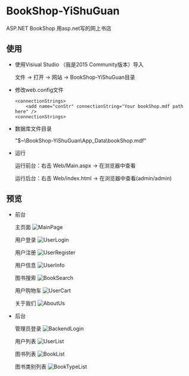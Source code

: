 # BookShop-YiShuGuan
ASP.NET BookShop 用asp.net写的网上书店

## 使用
 - 使用Visiual Studio （我是2015 Community版本）导入

	文件 -> 打开 -> 网站 -> BookShop-YiShuGuan目录
 - 修改web.config文件
 
	```
	<connectionStrings>
		<add name="conStr" connectionString="Your bookShop.mdf path here" />
	<connectionStrings>
	```

 - 数据库文件目录
 
 	"$~\BookShop-YiShuGuan\App_Data\bookShop.mdf"

 - 运行

	运行前台：右击 Web/Main.aspx -> 在浏览器中查看
	
	运行后台：右击 Web/index.html -> 在浏览器中查看(admin/admin)

## 预览
 - 前台

	主页面
	![MainPage](https://github.com/djzhao627/BookShop-YiShuGuan/blob/master/Preview/MainPage.png)
	
	用户登录
	![UserLogin](https://github.com/djzhao627/BookShop-YiShuGuan/blob/master/Preview/UserLogin.png)
	
	用户注册
	![UserRegister](https://github.com/djzhao627/BookShop-YiShuGuan/blob/master/Preview/UserRegister.png)

	用户信息
	![UserInfo](https://github.com/djzhao627/BookShop-YiShuGuan/blob/master/Preview/UserInfo.png)

	图书搜索
	![BookSearch](https://github.com/djzhao627/BookShop-YiShuGuan/blob/master/Preview/BookSearch.png)

	用户购物车
	![UserCart](https://github.com/djzhao627/BookShop-YiShuGuan/blob/master/Preview/UserCart.png)

	关于我们
	![AboutUs](https://github.com/djzhao627/BookShop-YiShuGuan/blob/master/Preview/AboutUs.png)

 - 后台

	管理员登录
	![BackendLogin](https://github.com/djzhao627/BookShop-YiShuGuan/blob/master/Preview/BackendLogin.png)
	
	用户列表
	![UserList](https://github.com/djzhao627/BookShop-YiShuGuan/blob/master/Preview/UserList.png)

	图书列表
	![BookList](https://github.com/djzhao627/BookShop-YiShuGuan/blob/master/Preview/BookList.png)

	图书类别列表
	![BookTypeList](https://github.com/djzhao627/BookShop-YiShuGuan/blob/master/Preview/BookTypeList.png)
	

